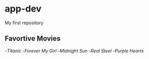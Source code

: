 # app-dev
My first repository
## Favortive Movies
-*Titanic*
-*Forever My Girl*
-*Midnight Sun*
-*Real Steel*
-*Purple Hearts*

